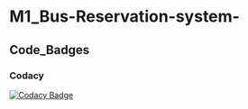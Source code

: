 # M1_Bus-Reservation-system-

## Code_Badges
### Codacy
[![Codacy Badge](https://app.codacy.com/project/badge/Grade/8a6ee817c736490d86ee04e5f7ce7fb2)](https://www.codacy.com/gh/deepak0898/M1_Bus-Reservation-system-/dashboard?utm_source=github.com&amp;utm_medium=referral&amp;utm_content=deepak0898/M1_Bus-Reservation-system-&amp;utm_campaign=Badge_Grade)
